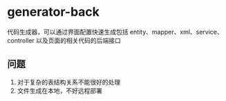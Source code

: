 # generator-back
代码生成器，可以通过界面配置快速生成包括 entity、mapper、xml、service、controller 以及页面的相关代码的后端接口
## 问题
1. 对于复杂的表结构关系不能很好的处理
2. 文件生成在本地，不好远程部署
